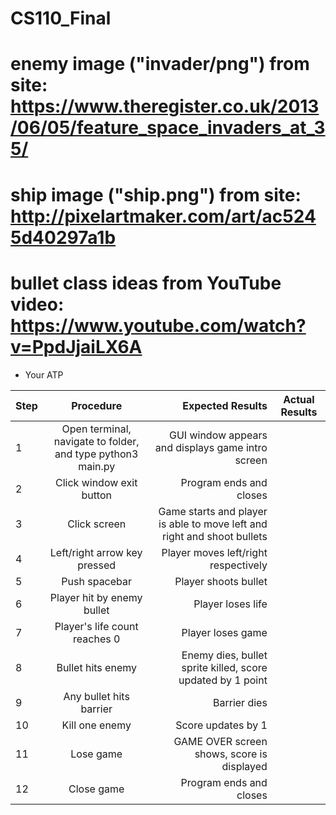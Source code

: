 # CS110_Final

# enemy image ("invader/png") from site: https://www.theregister.co.uk/2013/06/05/feature_space_invaders_at_35/

# ship image ("ship.png") from site: http://pixelartmaker.com/art/ac5245d40297a1b

# bullet class ideas from YouTube video: https://www.youtube.com/watch?v=PpdJjaiLX6A

* Your ATP

| Step                  | Procedure     | Expected Results  | Actual Results |
| ----------------------|:-------------:| -----------------:| -------------- |
|  1  | Open terminal, navigate to folder, and type python3 main.py  | GUI window appears and displays game intro screen  |          |
|  2  | Click window exit button  | Program ends and closes  |                 |
|  3  | Click screen | Game starts and player is able to move left and right and shoot bullets  |           |
|  4  | Left/right arrow key pressed  | Player moves left/right respectively  |            |
|  5  | Push spacebar  | Player shoots bullet  |           |
|  6  | Player hit by enemy bullet  | Player loses life   |            |
|  7  | Player's life count reaches 0  | Player loses game  |            |
|  8  | Bullet hits enemy  | Enemy dies, bullet sprite killed, score updated by 1 point  |           |
|  9  | Any bullet hits barrier  | Barrier dies  |             |
|  10  | Kill one enemy  | Score updates by 1  |            |
|  11  | Lose game  | GAME OVER screen shows, score is displayed  |           |
|  12  | Close game  | Program ends and closes  |           |
